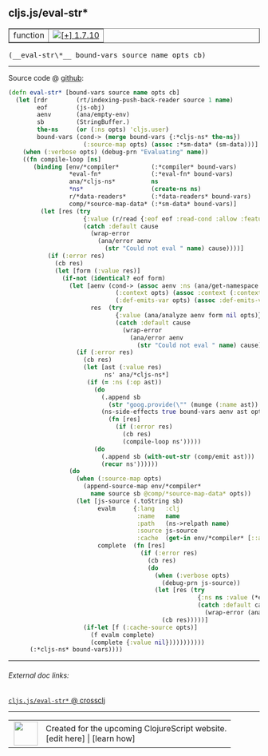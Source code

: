 ## cljs.js/eval-str\*



 <table border="1">
<tr>
<td>function</td>
<td><a href="https://github.com/cljsinfo/cljs-api-docs/tree/1.7.10"><img valign="middle" alt="[+] 1.7.10" title="Added in 1.7.10" src="https://img.shields.io/badge/+-1.7.10-lightgrey.svg"></a> </td>
</tr>
</table>


 <samp>
(__eval-str\*__ bound-vars source name opts cb)<br>
</samp>

---







Source code @ [github](https://github.com/clojure/clojurescript/blob/r1.7.10/src/main/cljs/cljs/js.cljs#L623-L698):

```clj
(defn eval-str* [bound-vars source name opts cb]
  (let [rdr        (rt/indexing-push-back-reader source 1 name)
        eof        (js-obj)
        aenv       (ana/empty-env)
        sb         (StringBuffer.)
        the-ns     (or (:ns opts) 'cljs.user)
        bound-vars (cond-> (merge bound-vars {:*cljs-ns* the-ns})
                     (:source-map opts) (assoc :*sm-data* (sm-data)))]
    (when (:verbose opts) (debug-prn "Evaluating" name))
    ((fn compile-loop [ns]
       (binding [env/*compiler*         (:*compiler* bound-vars)
                 *eval-fn*              (:*eval-fn* bound-vars)
                 ana/*cljs-ns*          ns
                 *ns*                   (create-ns ns)
                 r/*data-readers*       (:*data-readers* bound-vars)
                 comp/*source-map-data* (:*sm-data* bound-vars)]
         (let [res (try
                     {:value (r/read {:eof eof :read-cond :allow :features #{:cljs}} rdr)}
                     (catch :default cause
                       (wrap-error
                         (ana/error aenv
                           (str "Could not eval " name) cause))))]
           (if (:error res)
             (cb res)
             (let [form (:value res)]
               (if-not (identical? eof form)
                 (let [aenv (cond-> (assoc aenv :ns (ana/get-namespace ns))
                              (:context opts) (assoc :context (:context opts))
                              (:def-emits-var opts) (assoc :def-emits-var true))
                       res  (try
                              {:value (ana/analyze aenv form nil opts)}
                              (catch :default cause
                                (wrap-error
                                  (ana/error aenv
                                    (str "Could not eval " name) cause))))]
                   (if (:error res)
                     (cb res)
                     (let [ast (:value res)
                           ns' ana/*cljs-ns*]
                      (if (= :ns (:op ast))
                        (do
                          (.append sb
                            (str "goog.provide(\"" (munge (:name ast)) "\");\n"))
                          (ns-side-effects true bound-vars aenv ast opts
                            (fn [res]
                              (if (:error res)
                                (cb res)
                                (compile-loop ns')))))
                        (do
                          (.append sb (with-out-str (comp/emit ast)))
                          (recur ns'))))))
                 (do
                   (when (:source-map opts)
                     (append-source-map env/*compiler*
                       name source sb @comp/*source-map-data* opts))
                   (let [js-source (.toString sb)
                         evalm     {:lang   :clj
                                    :name   name
                                    :path   (ns->relpath name)
                                    :source js-source
                                    :cache  (get-in env/*compiler* [::ana/namespaces name])}
                         complete  (fn [res]
                                     (if (:error res)
                                       (cb res)
                                       (do
                                         (when (:verbose opts)
                                           (debug-prn js-source))
                                         (let [res (try
                                                     {:ns ns :value (*eval-fn* evalm)}
                                                     (catch :default cause
                                                       (wrap-error (ana/error aenv "ERROR" cause))))]
                                           (cb res)))))]
                     (if-let [f (:cache-source opts)]
                       (f evalm complete)
                       (complete {:value nil}))))))))))
      (:*cljs-ns* bound-vars))))
```

<!--
Repo - tag - source tree - lines:

 <pre>
clojurescript @ r1.7.10
└── src
    └── main
        └── cljs
            └── cljs
                └── <ins>[js.cljs:623-698](https://github.com/clojure/clojurescript/blob/r1.7.10/src/main/cljs/cljs/js.cljs#L623-L698)</ins>
</pre>

-->

---



###### External doc links:

[`cljs.js/eval-str*` @ crossclj](http://crossclj.info/fun/cljs.js.cljs/eval-str*.html)<br>

---

 <table>
<tr><td>
<img valign="middle" align="right" width="48px" src="http://i.imgur.com/Hi20huC.png">
</td><td>
Created for the upcoming ClojureScript website.<br>
[edit here] | [learn how]
</td></tr></table>

[edit here]:https://github.com/cljsinfo/cljs-api-docs/blob/master/cljsdoc/cljs.js/eval-strSTAR.cljsdoc
[learn how]:https://github.com/cljsinfo/cljs-api-docs/wiki/cljsdoc-files

<!--

This information was too distracting to show to readers, but I'll leave it
commented here since it is helpful to:

- pretty-print the data used to generate this document
- and show how to retrieve that data



The API data for this symbol:

```clj
{:ns "cljs.js",
 :name "eval-str*",
 :type "function",
 :signature ["[bound-vars source name opts cb]"],
 :source {:code "(defn eval-str* [bound-vars source name opts cb]\n  (let [rdr        (rt/indexing-push-back-reader source 1 name)\n        eof        (js-obj)\n        aenv       (ana/empty-env)\n        sb         (StringBuffer.)\n        the-ns     (or (:ns opts) 'cljs.user)\n        bound-vars (cond-> (merge bound-vars {:*cljs-ns* the-ns})\n                     (:source-map opts) (assoc :*sm-data* (sm-data)))]\n    (when (:verbose opts) (debug-prn \"Evaluating\" name))\n    ((fn compile-loop [ns]\n       (binding [env/*compiler*         (:*compiler* bound-vars)\n                 *eval-fn*              (:*eval-fn* bound-vars)\n                 ana/*cljs-ns*          ns\n                 *ns*                   (create-ns ns)\n                 r/*data-readers*       (:*data-readers* bound-vars)\n                 comp/*source-map-data* (:*sm-data* bound-vars)]\n         (let [res (try\n                     {:value (r/read {:eof eof :read-cond :allow :features #{:cljs}} rdr)}\n                     (catch :default cause\n                       (wrap-error\n                         (ana/error aenv\n                           (str \"Could not eval \" name) cause))))]\n           (if (:error res)\n             (cb res)\n             (let [form (:value res)]\n               (if-not (identical? eof form)\n                 (let [aenv (cond-> (assoc aenv :ns (ana/get-namespace ns))\n                              (:context opts) (assoc :context (:context opts))\n                              (:def-emits-var opts) (assoc :def-emits-var true))\n                       res  (try\n                              {:value (ana/analyze aenv form nil opts)}\n                              (catch :default cause\n                                (wrap-error\n                                  (ana/error aenv\n                                    (str \"Could not eval \" name) cause))))]\n                   (if (:error res)\n                     (cb res)\n                     (let [ast (:value res)\n                           ns' ana/*cljs-ns*]\n                      (if (= :ns (:op ast))\n                        (do\n                          (.append sb\n                            (str \"goog.provide(\\\"\" (munge (:name ast)) \"\\\");\\n\"))\n                          (ns-side-effects true bound-vars aenv ast opts\n                            (fn [res]\n                              (if (:error res)\n                                (cb res)\n                                (compile-loop ns')))))\n                        (do\n                          (.append sb (with-out-str (comp/emit ast)))\n                          (recur ns'))))))\n                 (do\n                   (when (:source-map opts)\n                     (append-source-map env/*compiler*\n                       name source sb @comp/*source-map-data* opts))\n                   (let [js-source (.toString sb)\n                         evalm     {:lang   :clj\n                                    :name   name\n                                    :path   (ns->relpath name)\n                                    :source js-source\n                                    :cache  (get-in env/*compiler* [::ana/namespaces name])}\n                         complete  (fn [res]\n                                     (if (:error res)\n                                       (cb res)\n                                       (do\n                                         (when (:verbose opts)\n                                           (debug-prn js-source))\n                                         (let [res (try\n                                                     {:ns ns :value (*eval-fn* evalm)}\n                                                     (catch :default cause\n                                                       (wrap-error (ana/error aenv \"ERROR\" cause))))]\n                                           (cb res)))))]\n                     (if-let [f (:cache-source opts)]\n                       (f evalm complete)\n                       (complete {:value nil}))))))))))\n      (:*cljs-ns* bound-vars))))",
          :title "Source code",
          :repo "clojurescript",
          :tag "r1.7.10",
          :filename "src/main/cljs/cljs/js.cljs",
          :lines [623 698]},
 :full-name "cljs.js/eval-str*",
 :full-name-encode "cljs.js/eval-strSTAR",
 :history [["+" "1.7.10"]]}

```

Retrieve the API data for this symbol:

```clj
;; from Clojure REPL
(require '[clojure.edn :as edn])
(-> (slurp "https://raw.githubusercontent.com/cljsinfo/cljs-api-docs/catalog/cljs-api.edn")
    (edn/read-string)
    (get-in [:symbols "cljs.js/eval-str*"]))
```

-->
